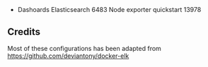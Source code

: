 ## 

* Dashoards
    Elasticsearch 6483
    Node exporter quickstart 13978
    


## Credits
Most of these configurations has been adapted from https://github.com/deviantony/docker-elk
